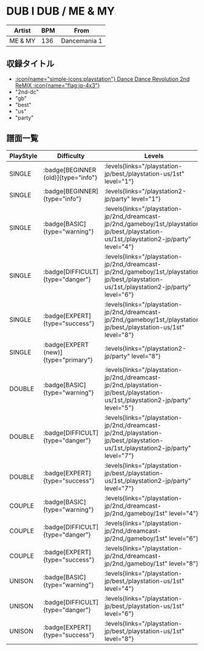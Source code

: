 # DUB I DUB / ME & MY

|Artist|BPM|From|
|------|---|----|
|ME & MY|136|Dancemania 1|

## 収録タイトル

- [:icon{name="simple-icons:playstation"} Dance Dance Revolution 2nd ReMIX :icon{name="flag:jp-4x3"}](/playstation-jp/2nd)
- "2nd-dc"
- "gb"
- "best"
- "us"
- "party"

## 譜面一覧

|PlayStyle|Difficulty|Levels|Notes|Movie|
|---------|----------|------|-----|-----|
|SINGLE| :badge[BEGINNER (old)]{type="info"}| :levels{links="/playstation-jp/best,/playstation-us/1st" level="1"}|79/0||
|SINGLE| :badge[BEGINNER]{type="info"}| :levels{links="/playstation2-jp/party" level="1"}|80/0||
|SINGLE| :badge[BASIC]{type="warning"}| :levels{links="/playstation-jp/2nd,/dreamcast-jp/2nd,/gameboy/1st,/playstation-jp/best,/playstation-us/1st,/playstation2-jp/party" level="4"}|134/0||
|SINGLE| :badge[DIFFICULT]{type="danger"}| :levels{links="/playstation-jp/2nd,/dreamcast-jp/2nd,/gameboy/1st,/playstation-jp/best,/playstation-us/1st,/playstation2-jp/party" level="6"}|205/0||
|SINGLE| :badge[EXPERT]{type="success"}| :levels{links="/playstation-jp/2nd,/dreamcast-jp/2nd,/gameboy/1st,/playstation-jp/best,/playstation-us/1st" level="8"}|210/0||
|SINGLE| :badge[EXPERT (new)]{type="primary"}| :levels{links="/playstation2-jp/party" level="8"}|273/0||
|DOUBLE| :badge[BASIC]{type="warning"}| :levels{links="/playstation-jp/2nd,/dreamcast-jp/2nd,/playstation-jp/best,/playstation-us/1st,/playstation2-jp/party" level="5"}|134/0||
|DOUBLE| :badge[DIFFICULT]{type="danger"}| :levels{links="/playstation-jp/2nd,/dreamcast-jp/2nd,/playstation-jp/best,/playstation-us/1st,/playstation2-jp/party" level="7"}|199/0||
|DOUBLE| :badge[EXPERT]{type="success"}| :levels{links="/playstation-jp/best,/playstation-us/1st,/playstation2-jp/party" level="7"}|194/0||
|COUPLE| :badge[BASIC]{type="warning"}| :levels{links="/playstation-jp/2nd,/dreamcast-jp/2nd,/gameboy/1st" level="4"}|128/0||
|COUPLE| :badge[DIFFICULT]{type="danger"}| :levels{links="/playstation-jp/2nd,/dreamcast-jp/2nd,/gameboy/1st" level="6"}|205/0||
|COUPLE| :badge[EXPERT]{type="success"}| :levels{links="/playstation-jp/2nd,/dreamcast-jp/2nd,/gameboy/1st" level="8"}|210/0||
|UNISON| :badge[BASIC]{type="warning"}| :levels{links="/playstation-jp/best,/playstation-us/1st" level="4"}|||
|UNISON| :badge[DIFFICULT]{type="danger"}| :levels{links="/playstation-jp/best,/playstation-us/1st" level="6"}|||
|UNISON| :badge[EXPERT]{type="success"}| :levels{links="/playstation-jp/best,/playstation-us/1st" level="8"}|||
